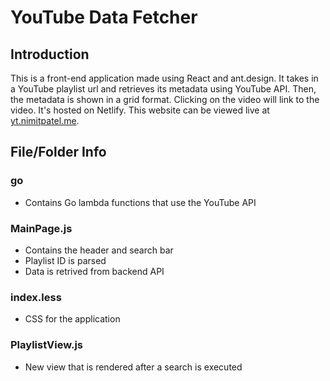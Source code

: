 # YouTube Data Fetcher
## Introduction
This is a front-end application made using React and ant.design. It takes in a YouTube playlist url and retrieves its metadata using YouTube API. Then, the metadata is shown in a grid format. Clicking on the video will link to the video. It's hosted on Netlify. This website can be viewed live at [yt.nimitpatel.me](https://yt.nimitpatel.me).

## File/Folder Info
### **go**
* Contains Go lambda functions that use the YouTube API

### **MainPage.js**
* Contains the header and search bar
* Playlist ID is parsed
* Data is retrived from backend API

### **index.less**
* CSS for the application

### **PlaylistView.js**
* New view that is rendered after a search is executed
